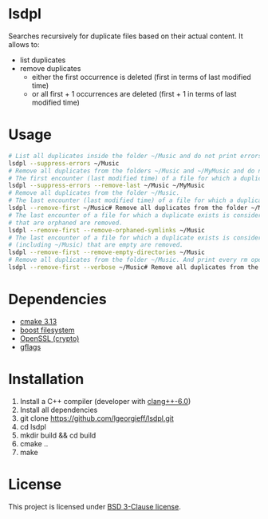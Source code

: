 # lsdpl

Searches recursively for duplicate files based on their actual content. It allows to:
- list duplicates
- remove duplicates
  - either the first occurrence is deleted (first in terms of last modified time)
  - or all first + 1 occurrences are deleted (first + 1 in terms of last modified time)

# Usage
```bash
# List all duplicates inside the folder ~/Music and do not print errors (e.g. permission denied).
lsdpl --suppress-errors ~/Music
# Remove all duplicates from the folders ~/Music and ~/MyMusic and do not print errors (e.g. permission denied).
# The first encounter (last modified time) of a file for which a duplicate exists is considered as the original.
lsdpl --suppress-errors --remove-last ~/Music ~/MyMusic
# Remove all duplicates from the folder ~/Music.
# The last encounter (last modified time) of a file for which a duplicate exists is considered as the original.
lsdpl --remove-first ~/Music# Remove all duplicates from the folder ~/Music.
# The last encounter of a file for which a duplicate exists is considered as the original. Eventually all symlinks
# that are orphaned are removed.
lsdpl --remove-first --remove-orphaned-symlinks ~/Music
# The last encounter of a file for which a duplicate exists is considered as the original. Eventually all directories
# (including ~/Music) that are empty are removed.
lsdpl --remove-first --remove-empty-directories ~/Music
# Remove all duplicates from the folder ~/Music. And print every rm operation on stdout.
lsdpl --remove-first --verbose ~/Music# Remove all duplicates from the folder ~/Music.

```
  
# Dependencies
- [cmake 3.13](https://cmake.org/)
- [boost filesystem](https://www.boost.org/doc/libs/1_68_0/libs/filesystem/doc/index.htm)
- [OpenSSL (crypto)](https://github.com/openssl/openssl)
- [gflags](https://github.com/gflags/gflags)

# Installation
1. Install a C++ compiler (developer with [clang++-6.0](http://clang.llvm.org/))
2. Install all dependencies
3. git clone https://github.com/lgeorgieff/lsdpl.git
4. cd lsdpl
5. mkdir build && cd build
6. cmake ..
7. make

# License
This project is licensed under [BSD 3-Clause license](./LICENSE.txt).
